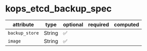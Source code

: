 # kops_etcd_backup_spec

| attribute | type | optional | required | computed |
| --- | --- | --- | --- | --- |
| `backup_store` | String | :white_check_mark: |  |  |
| `image` | String | :white_check_mark: |  |  |
